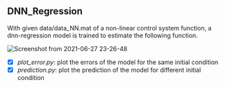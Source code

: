 ## DNN_Regression

With given data/data_NN.mat of a non-linear control system function, a dnn-regression model is trained to estimate the following function.

![Screenshot from 2021-06-27 23-26-48](https://user-images.githubusercontent.com/62422421/123558504-43ab3e00-d79f-11eb-8159-70157cd160bd.png)


- [x] *plot_error.py*: plot the errors of the model for the same initial condition
- [x] *prediction.py*: plot the prediction of the model for different initial condition
